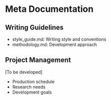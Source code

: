 # Meta Documentation

## Writing Guidelines
- style_guide.md: Writing style and conventions
- methodology.md: Development approach

## Project Management
[To be developed]
- Production schedule
- Research needs
- Development goals